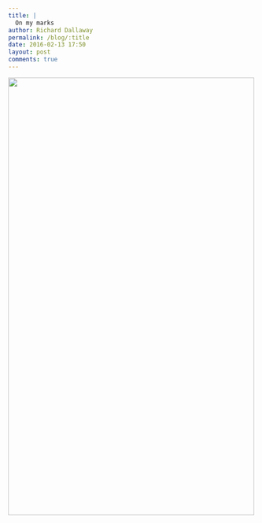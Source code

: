 ```yaml
---
title: |
  On my marks
author: Richard Dallaway
permalink: /blog/:title
date: 2016-02-13 17:50
layout: post
comments: true
---
```


<div><a href="http://static.skitters.dallaway.com/tp_DSC_0577.JPG"><img src="http://static.skitters.dallaway.com/tp_thumb_DSC_0577.JPG" width="500" height="889"/></a></div>


  
      
